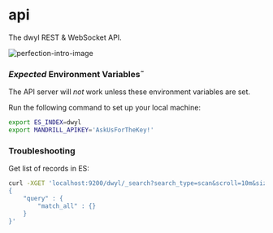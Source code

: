 # api

The dwyl REST &amp; WebSocket API.

![perfection-intro-image](https://cloud.githubusercontent.com/assets/194400/8255483/2fc78e6c-1698-11e5-8c27-d1b9db99f020.png)


### *Expected* Environment Variables˜

The API server will *not* work unless these
environment variables are set.

Run the following command to set up your local machine:
```sh
export ES_INDEX=dwyl
export MANDRILL_APIKEY='AskUsForTheKey!'

```


### Troubleshooting

Get list of records in ES:

```sh
curl -XGET 'localhost:9200/dwyl/_search?search_type=scan&scroll=10m&size=50' -d '
{
    "query" : {
        "match_all" : {}
    }
}'
```
